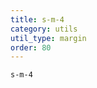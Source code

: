 ```yaml
---
title: s-m-4
category: utils
util_type: margin
order: 80
---
```

<div class="s-m-4">
  <code>s-m-4</code>
</div>